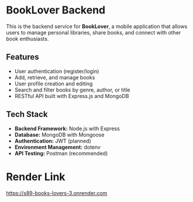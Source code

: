 # BookLover Backend

This is the backend service for **BookLover**, a mobile application that allows users to manage personal libraries, share books, and connect with other book enthusiasts.

## Features

- User authentication (register/login)
- Add, retrieve, and manage books
- User profile creation and editing
- Search and filter books by genre, author, or title
- RESTful API built with Express.js and MongoDB

## Tech Stack

- **Backend Framework:** Node.js with Express
- **Database:** MongoDB with Mongoose
- **Authentication:** JWT (planned)
- **Environment Management:** dotenv
- **API Testing:** Postman (recommended)
# Render Link
https://s89-books-lovers-3.onrender.com